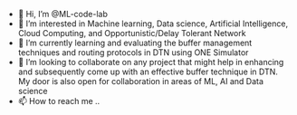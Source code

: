 - 👋 Hi, I’m @ML-code-lab
- 👀 I’m interested in Machine learning, Data science, Artificial Intelligence, Cloud Computing, and Opportunistic/Delay Tolerant Network
- 🌱 I’m currently learning and evaluating the buffer management techniques and routing protocols in DTN using ONE Simulator
- 💞️ I’m looking to collaborate on any project that might help in enhancing and subsequently come up with an effective buffer technique in DTN. My door is also open for collaboration in areas of ML, AI and Data science
- 📫 How to reach me ..

<!---
ML-code-lab/ML-code-lab is a ✨ special ✨ repository because its `README.md` (this file) appears on your GitHub profile.
You can click the Preview link to take a look at your changes.
--->
